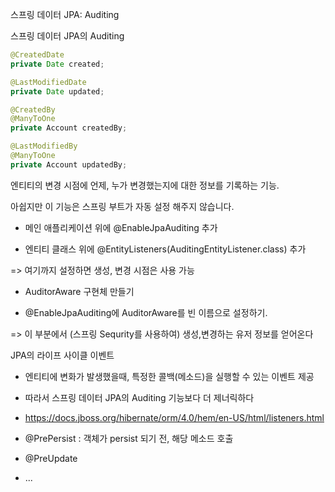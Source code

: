 스프링 데이터 JPA: Auditing 

스프링 데이터 JPA의 Auditing

```java
@CreatedDate
private Date created;

@LastModifiedDate
private Date updated;

@CreatedBy
@ManyToOne
private Account createdBy;

@LastModifiedBy
@ManyToOne
private Account updatedBy;
```

엔티티의 변경 시점에 언제, 누가 변경했는지에 대한 정보를 기록하는 기능.

아쉽지만 이 기능은 스프링 부트가 자동 설정 해주지 않습니다.

- 메인 애플리케이션 위에 @EnableJpaAuditing 추가

- 엔티티 클래스 위에 @EntityListeners(AuditingEntityListener.class) 추가

=> 여기까지 설정하면 생성, 변경 시점은 사용 가능

- AuditorAware 구현체 만들기

- @EnableJpaAuditing에 AuditorAware를 빈 이름으로 설정하기.

=> 이 부분에서 (스프링 Sequrity를 사용하여) 생성,변경하는 유저 정보를 얻어온다 

JPA의 라이프 사이클 이벤트

- 엔티티에 변화가 발생했을때, 특정한 콜백(메소드)을 실행할 수 있는 이벤트 제공

- 따라서 스프링 데이터 JPA의 Auditing 기능보다 더 제너릭하다

- https://docs.jboss.org/hibernate/orm/4.0/hem/en-US/html/listeners.html 

- @PrePersist : 객체가 persist 되기 전, 해당 메소드 호출 

- @PreUpdate

- ...
